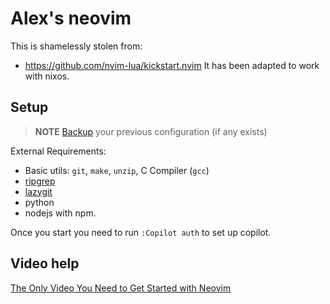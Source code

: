 # Alex's neovim

This is shamelessly stolen from:
- https://github.com/nvim-lua/kickstart.nvim
It has been adapted to work with nixos.

## Setup

> **NOTE**
> [Backup](#FAQ) your previous configuration (if any exists)

External Requirements:
- Basic utils: `git`, `make`, `unzip`, C Compiler (`gcc`)
- [ripgrep](https://github.com/BurntSushi/ripgrep#installation)
- [lazygit](https://github.com/jesseduffield/lazygit)
- python
- nodejs with npm.

Once you start you need to run
`:Copilot auth`
to set up copilot.

## Video help

[The Only Video You Need to Get Started with Neovim](https://youtu.be/m8C0Cq9Uv9o)
